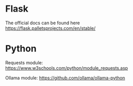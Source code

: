 # Flask

The official docs can be found here https://flask.palletsprojects.com/en/stable/


# Python

Requests module: https://www.w3schools.com/python/module_requests.asp

Ollama module: https://github.com/ollama/ollama-python
